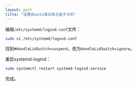 ```yaml
---
layout: post
title: "设置Ubuntu笔记本合盖不关机"
---
```

编辑`/etc/systemd/logind.conf`文件：

```bash
sudo vi /etc/systemd/logind.conf
```

找到`#HandleLidSwitch=suspend`，改为`HandleLidSwitch=ignore`。

重启systemd-logind：

```bash
sudo systemctl restart systemd-logind.service
```

完成。
